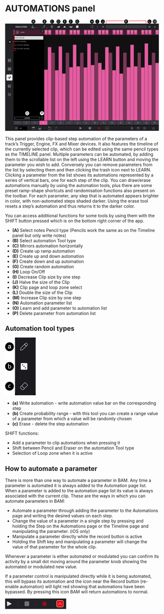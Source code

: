 # AUTOMATIONS panel

<img src="/bam/images/automations/automations-panel-overview.png" width="800" alt="BAM Automations panel overview" />

<br>

This panel provides clip-based step automation of the parameters of a
track’s Trigger, Engine, FX and Mixer devices. It also features the
timeline of the currently selected clip, which can be edited using the
same pencil types as the TIMELINE panel. Multiple parameters can be
automated, by adding them to the scrollable list on the left using the
LEARN button and moving the parameter you wish to add. Conversely you
can remove parameters from the list by selecting them and then clicking
the trash icon next to LEARN. Clicking a parameter from the list shows
its automations represented by a series of vertical bars, one for each
step of the clip. You can draw/erase automations manually by using the
automation tools, plus there are some preset ramp-shape shortcuts and
randomisation functions also present on the toolbar. For each parameter,
any step that is automated appears brighter in color, with non-automated
steps shaded darker. Using the erase tool resets a step’s automation and
thus returns it to the darker color.

You can access additional functions for some tools by using them with
the SHIFT button pressed which is on the bottom right corner of the app.

- **(A)** Select notes Pencil type (Pencils work the same as on the Timeline panel but only write notes)
- **(B)** Select automation Tool type
- **(C)** Mirrors automation horizontally
- **(D)** Create up ramp automation
- **(E)** Create up and down automation
- **(F)** Create down and up automation
- **(G)** Create random automation
- **(H)** Loop On/Off
- **(I)** Decrease Clip size by one step
- **(J)** Halve the size of the Clip
- **(K)** Clip page and loop zone select
- **(L)** Double the size of the Clip
- **(M)** Increase Clip size by one step
- **(N)** Automation parameter list
- **(O)** Learn and add parameter to automation list
- **(P)** Delete parameter from automation list

## Automation tool types

<img src="/bam/images/automations/automation-tool-types.png" width="100" alt="BAM automation tool types" />

<br>

- **(a)** Write automation - write automation value bar on the corresponding step
- **(b)** Create probability range - with this tool you can create a range value of a parameter from which a value will be randomly chosen
- **(c)** Erase - delete the step automation

SHIFT functions:
- Add a parameter to clip automations when pressing it
- Shift between Pencil and Eraser on the automation Tool type
- Selection of Loop zone when it is active

## How to automate a parameter

There is more than one way to automate a parameter in BAM. Any time a
parameter is automated it is always added to the Automation page list.
When a parameter is added to the automation page list its value is
always associated with the current clip. These are the ways in which you
can automate parameters in BAM:

- Automate a parameter through adding the parameter to the Automations page and writing the desired values on each step.
- Change the value of a parameter in a single step by pressing and holding the Step on the Automations page or the Timeline page and manipulating the parameter. (iOS only)
- Manipulate a parameter directly while the record button is active
- Holding the Shift key and manipulating a parameter will change the value of that parameter for the whole clip.

Whenever a parameter is either automated or modulated you can confirm
its activity by a small dot moving around the parameter knob showing the
automated or modulated new value.

If a parameter control is manipulated directly while it is being
automated, this will bypass its automation and the icon near the Record
button (re-enable automation) will light red showing that automations
have been bypassed. By pressing this icon BAM will return automations to
normal.

<img src="/bam/images/automations/re-enable-automations.png" width="200" alt="BAM re-enable automation button" />

<br>